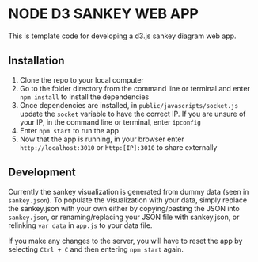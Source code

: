 # NODE D3 SANKEY WEB APP

This is template code for developing a d3.js sankey diagram web app.

## Installation

1) Clone the repo to your local computer
2) Go to the folder directory from the command line or terminal and enter `npm install` to install the dependencies
3) Once dependencies are installed, in `public/javascripts/socket.js` update the `socket` variable to have the correct IP. If you are unsure of your IP, in the command line or terminal, enter `ipconfig`
4) Enter `npm start` to run the app
5) Now that the app is running, in your browser enter `http://localhost:3010` or `http:[IP]:3010` to share externally

## Development

Currently the sankey visualization is generated from dummy data (seen in `sankey.json`). To populate the visualization with your data, simply replace the sankey.json with your own either by copying/pasting the JSON into `sankey.json`, or renaming/replacing your JSON file with sankey.json, or relinking `var data` in `app.js` to your data file.

If you make any changes to the server, you will have to reset the app by selecting `Ctrl + C` and then entering `npm start` again.